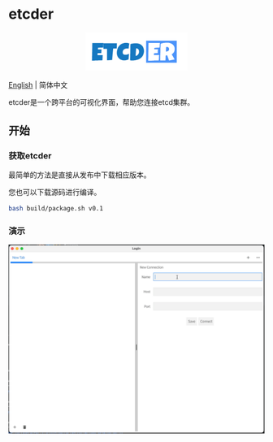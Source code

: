 # etcder

<p align="center">
    <img src="./docs/logos/etcder.png" width="200" alt="etcder logo">
</p>

[English](./README.md) | 简体中文

etcder是一个跨平台的可视化界面，帮助您连接etcd集群。

## 开始

### 获取etcder

最简单的方法是直接从发布中下载相应版本。

您也可以下载源码进行编译。
```bash
bash build/package.sh v0.1
```

### 演示
![demo](docs/demo/demo.gif)